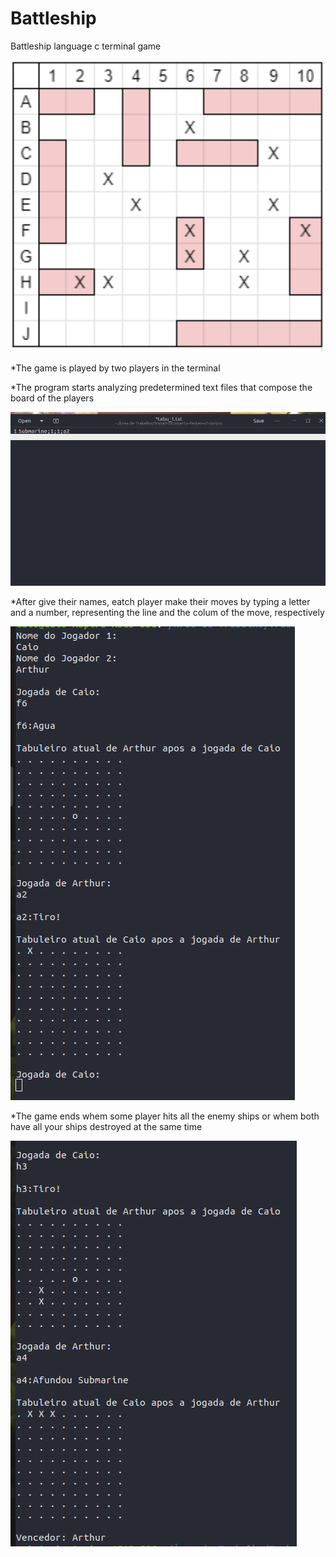 # Battleship
Battleship language c terminal game

![](imagens/tabuleiro.png)

*The game is played by two players in the terminal

*The program starts analyzing predetermined text files that compose the board of the players

![](imagens/textBoard.png)

*After give their names, eatch player make their moves by typing a letter and a number, representing the line and the colum of the move, respectively

![](imagens/moves.png)

*The game ends whem some player hits all the enemy ships or whem both have all your ships destroyed at the same time

![](imagens/endGame.png)